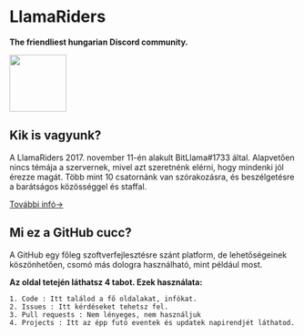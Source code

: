 # LlamaRiders
**The friendliest hungarian Discord community.**

<img src="https://cdn.discordapp.com/attachments/423730481293557763/548138038102982666/logo1.png" width="100" height="100">

## Kik is vagyunk?

A LlamaRiders 2017. november 11-én alakult BitLlama#1733 által. Alapvetően nincs témája a szervernek, mivel azt szeretnénk elérni, hogy
mindenki jól érezze magát. Több mint 10 csatornánk van szórakozásra, és beszélgetésre a barátságos közösséggel és staffal.

[További infó→](https://github.com/TheBitLlama/LlamaRiders/blob/master/information.md)

## Mi ez a GitHub cucc?

A GitHub egy főleg szoftverfejlesztésre szánt platform, de lehetőségeinek köszönhetően, csomó más dologra használható, mint például most.

**Az oldal tetején láthatsz 4 tabot. Ezek használata:**
```
1. Code : Itt találod a fő oldalakat, infókat.
2. Issues : Itt kérdéseket tehetsz fel.
3. Pull requests : Nem lényeges, nem használjuk
4. Projects : Itt az épp futó eventek és updatek napirendjét láthatod.
```
